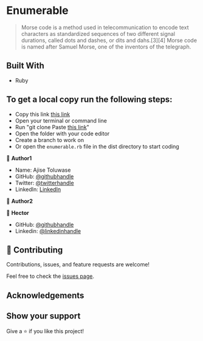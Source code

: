 # Enumerable

>  Morse code is a method used in telecommunication to encode text characters as standardized sequences of two different signal durations, called dots and dashes, or dits and dahs.[3][4] Morse code is named after Samuel Morse, one of the inventors of the telegraph.

## Built With

- Ruby

## To get a local copy run the following steps:
- Copy this link [this link](https://github.com/Hector096/Enumerable)
- Open your terminal or command line
- Run "git clone Paste [this link](https://github.com/Hector096/Enumerable)"
- Open the folder with your code editor
- Create a branch to work on
- Or open the `enumerable.rb` file in the dist directory to start coding

👤 **Author1**

- Name: Ajise Toluwase
- GitHub: [@githubhandle](https://github.com/Whoistolu)
- Twitter: [@twitterhandle](https://twitter.com/Littletolu)
- LinkedIn: [LinkedIn](https://www.linkedin.com/in/toluwase-ajise-9b40411b2/)

👤 **Author2**

:bearded_person: **Hector**
  - GitHub: [@githubhandle](https://github.com/Hector096)
  - Linkedin: [@linkedinhandle](https://www.linkedin.com/in/hector096/)


## 🤝 Contributing

Contributions, issues, and feature requests are welcome!

Feel free to check the [issues page](https://github.com/Hector096/Enumerable/issues).


## Acknowledgements

## Show your support

Give a ⭐️ if you like this project!
